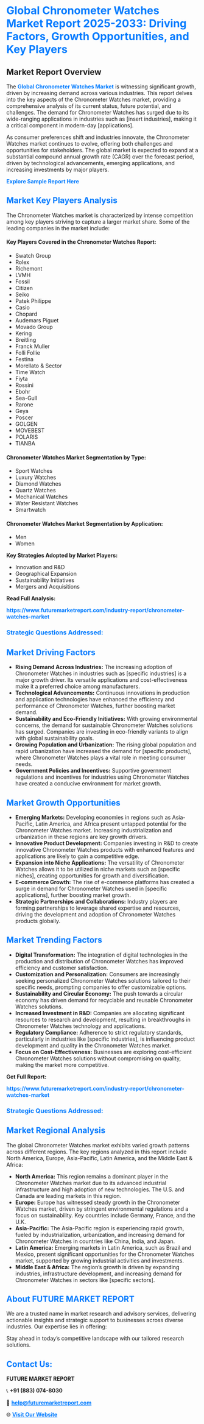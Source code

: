 <h1 style="color: #007BFF;">Global Chronometer Watches Market Report 2025-2033: Driving Factors, Growth Opportunities, and Key Players</h1>

<section id="overview">
<h2>Market Report Overview</h2>
<p>The <a href="https://www.futuremarketreport.com/industry-report/chronometer-watches-market" style="color: #007BFF; text-decoration: none;"><strong>Global Chronometer Watches Market</strong></a> is witnessing significant growth, driven by increasing demand across various industries. This report delves into the key aspects of the Chronometer Watches market, providing a comprehensive analysis of its current status, future potential, and challenges. The demand for Chronometer Watches has surged due to its wide-ranging applications in industries such as [insert industries], making it a critical component in modern-day [applications].</p>
<p>As consumer preferences shift and industries innovate, the Chronometer Watches market continues to evolve, offering both challenges and opportunities for stakeholders. The global market is expected to expand at a substantial compound annual growth rate (CAGR) over the forecast period, driven by technological advancements, emerging applications, and increasing investments by major players.</p>
</section>

<section id="overview">
<p><a href="https://www.futuremarketreport.com/request-sample/reportId=108865" style="color: #007BFF; text-decoration: none;"><strong>Explore Sample Report Here</strong></a></p>
</section>

<section id="key-players">
<h2 style="color: #007BFF;">Market Key Players Analysis</h2>
<p>The Chronometer Watches market is characterized by intense competition among key players striving to capture a larger market share. Some of the leading companies in the market include:</p>
<h4>Key Players Covered in the Chronometer Watches Report:</h4>
<ul><li>Swatch Group</li><li>Rolex</li><li>Richemont</li><li>LVMH</li><li>Fossil</li><li>Citizen</li><li>Seiko</li><li>Patek Philippe</li><li>Casio</li><li>Chopard</li><li>Audemars Piguet</li><li>Movado Group</li><li>Kering</li><li>Breitling</li><li>Franck Muller</li><li>Folli Follie</li><li>Festina</li><li>Morellato &amp; Sector</li><li>Time Watch</li><li>Fiyta</li><li>Rossini</li><li>Ebohr</li><li>Sea-Gull</li><li>Rarone</li><li>Geya</li><li>Poscer</li><li>GOLGEN</li><li>MOVEBEST</li><li>POLARIS</li><li>TIANBA</li></ul>
<h4>Chronometer Watches Market Segmentation by Type:</h4>
<ul><li>Sport Watches</li><li>Luxury Watches</li><li>Diamond Watches</li><li>Quartz Watches</li><li>Mechanical Watches</li><li>Water Resistant Watches</li><li>Smartwatch</li></ul>

<h4>Chronometer Watches Market Segmentation by Application:</h4>
<ul><li>Men</li><li>Women</li></ul>
<p><strong>Key Strategies Adopted by Market Players:</strong></p>
<ul>
<li>Innovation and R&D</li>
<li>Geographical Expansion</li>
<li>Sustainability Initiatives</li>
<li>Mergers and Acquisitions</li>
</ul>
</section>

<section>
<p><strong>Read Full Analysis: </strong></p><a href="https://www.futuremarketreport.com/industry-report/chronometer-watches-market" style="color: #007BFF; text-decoration: none;"><strong>https://www.futuremarketreport.com/industry-report/chronometer-watches-market</strong></a>
<h3 style="color: #007BFF;">Strategic Questions Addressed:</h3>
</section>

<section id="driving-factors">
<h2 style="color: #007BFF;">Market Driving Factors</h2>
<ul>
<li><strong>Rising Demand Across Industries:</strong> The increasing adoption of Chronometer Watches in industries such as [specific industries] is a major growth driver. Its versatile applications and cost-effectiveness make it a preferred choice among manufacturers.</li>
<li><strong>Technological Advancements:</strong> Continuous innovations in production and application technologies have enhanced the efficiency and performance of Chronometer Watches, further boosting market demand.</li>
<li><strong>Sustainability and Eco-Friendly Initiatives:</strong> With growing environmental concerns, the demand for sustainable Chronometer Watches solutions has surged. Companies are investing in eco-friendly variants to align with global sustainability goals.</li>
<li><strong>Growing Population and Urbanization:</strong> The rising global population and rapid urbanization have increased the demand for [specific products], where Chronometer Watches plays a vital role in meeting consumer needs.</li>
<li><strong>Government Policies and Incentives:</strong> Supportive government regulations and incentives for industries using Chronometer Watches have created a conducive environment for market growth.</li>
</ul>
</section>

<section id="growth-opportunities">
<h2 style="color: #007BFF;">Market Growth Opportunities</h2>
<ul>
<li><strong>Emerging Markets:</strong> Developing economies in regions such as Asia-Pacific, Latin America, and Africa present untapped potential for the Chronometer Watches market. Increasing industrialization and urbanization in these regions are key growth drivers.</li>
<li><strong>Innovative Product Development:</strong> Companies investing in R&D to create innovative Chronometer Watches products with enhanced features and applications are likely to gain a competitive edge.</li>
<li><strong>Expansion into Niche Applications:</strong> The versatility of Chronometer Watches allows it to be utilized in niche markets such as [specific niches], creating opportunities for growth and diversification.</li>
<li><strong>E-commerce Growth:</strong> The rise of e-commerce platforms has created a surge in demand for Chronometer Watches used in [specific applications], further boosting market growth.</li>
<li><strong>Strategic Partnerships and Collaborations:</strong> Industry players are forming partnerships to leverage shared expertise and resources, driving the development and adoption of Chronometer Watches products globally.</li>
</ul>
</section>

<section id="trending-factors">
<h2 style="color: #007BFF;">Market Trending Factors</h2>
<ul>
<li><strong>Digital Transformation:</strong> The integration of digital technologies in the production and distribution of Chronometer Watches has improved efficiency and customer satisfaction.</li>
<li><strong>Customization and Personalization:</strong> Consumers are increasingly seeking personalized Chronometer Watches solutions tailored to their specific needs, prompting companies to offer customizable options.</li>
<li><strong>Sustainability and Circular Economy:</strong> The push towards a circular economy has driven demand for recyclable and reusable Chronometer Watches solutions.</li>
<li><strong>Increased Investment in R&D:</strong> Companies are allocating significant resources to research and development, resulting in breakthroughs in Chronometer Watches technology and applications.</li>
<li><strong>Regulatory Compliance:</strong> Adherence to strict regulatory standards, particularly in industries like [specific industries], is influencing product development and quality in the Chronometer Watches market.</li>
<li><strong>Focus on Cost-Effectiveness:</strong> Businesses are exploring cost-efficient Chronometer Watches solutions without compromising on quality, making the market more competitive.</li>
</ul>
</section>

<section>
<p><strong>Get Full Report: </strong></p><a href="https://www.futuremarketreport.com/industry-report/chronometer-watches-market" style="color: #007BFF; text-decoration: none;"><strong>https://www.futuremarketreport.com/industry-report/chronometer-watches-market</strong></a>
<h3 style="color: #007BFF;">Strategic Questions Addressed:</h3>
</section>


<section id="regional-analysis">
<h2 style="color: #007BFF;">Market Regional Analysis</h2>
<p>The global Chronometer Watches market exhibits varied growth patterns across different regions. The key regions analyzed in this report include North America, Europe, Asia-Pacific, Latin America, and the Middle East & Africa:</p>
<ul>
<li><strong>North America:</strong> This region remains a dominant player in the Chronometer Watches market due to its advanced industrial infrastructure and high adoption of new technologies. The U.S. and Canada are leading markets in this region.</li>
<li><strong>Europe:</strong> Europe has witnessed steady growth in the Chronometer Watches market, driven by stringent environmental regulations and a focus on sustainability. Key countries include Germany, France, and the U.K.</li>
<li><strong>Asia-Pacific:</strong> The Asia-Pacific region is experiencing rapid growth, fueled by industrialization, urbanization, and increasing demand for Chronometer Watches in countries like China, India, and Japan.</li>
<li><strong>Latin America:</strong> Emerging markets in Latin America, such as Brazil and Mexico, present significant opportunities for the Chronometer Watches market, supported by growing industrial activities and investments.</li>
<li><strong>Middle East & Africa:</strong> The region’s growth is driven by expanding industries, infrastructure development, and increasing demand for Chronometer Watches in sectors like [specific sectors].</li>
</ul>
</section>

<footer>
<h2 style="color: #007BFF;">About FUTURE MARKET REPORT</h2>
<p>We are a trusted name in market research and advisory services, delivering actionable insights and strategic support to businesses across diverse industries. Our expertise lies in offering:</p>

<p>Stay ahead in today’s competitive landscape with our tailored research solutions.</p>

<h2 style="color: #007BFF;">Contact Us:</h2>
<p><strong>FUTURE MARKET REPORT</strong></p>
<p>📞 <strong>+91 (883) 074-8030</strong></p>
<p>📧 <strong><a href="mailto:help@futuremarketreport.com" style="color: #007BFF;">help@futuremarketreport.com</a></strong></p>
<p>🌐 <strong><a href="https://www.futuremarketreport.com/" style="color: #007BFF;">Visit Our Website</a></strong></p>
</footer>